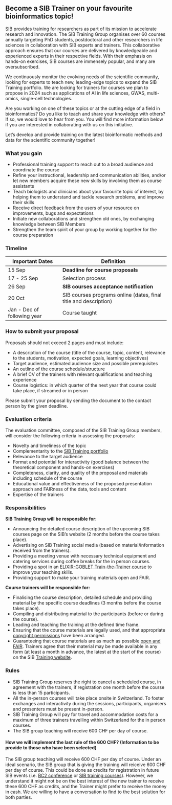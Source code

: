 ## Become a SIB Trainer on your favourite bioinformatics topic!

SIB provides training for researchers as part of its mission to accelerate research and innovation. The SIB Training Group organises over 60 courses annually targeting PhD students, postdoctoral and other
researchers in life sciences in collaboration with SIB experts and trainers. This collaborative approach ensures that our courses are delivered by knowledgeable and experienced experts in their respective
fields. With their emphasis on hands-on exercises, SIB courses are immensely popular, and many are oversubscribed.

We continuously monitor the evolving needs of the scientific community, looking for experts to teach new, leading-edge topics to expand the SIB Training portfolio. We are looking for trainers for courses we
plan to propose in 2024 such as applications of AI in life sciences, GWAS, multi-omics, single-cell technologies.

Are you working on one of these topics or at the cutting edge of a field in bioinformatics? Do you like to teach and share your knowledge with others? If so, we would love to hear from you. You will find more information below if you are interested in collaborating with us on this initiative. 

Let’s develop and provide training on the latest bioinformatic methods and data for the scientific community together!

### What you gain
- Professional training support to reach out to a broad audience and coordinate the course
- Refine your instructional, leadership and communication abilities, and/or let new members acquire these new skills by involving them as course assistants
- Teach biologists and clinicians about your favourite topic of interest, by helping them to understand and tackle research problems, and improve their skills
- Receive direct feedback from the users of your resource on improvements, bugs and expectations
- Initiate new collaborations and strengthen old ones, by exchanging knowledge between SIB Members
- Strengthen the team spirit of your group by working together for the course preparation

### Timeline

| Important Dates   | Definition                           |
| ----------------------------- | ------------------------------------ |
| 15 Sep                        | **Deadline for course proposals** |
| 17 - 25 Sep                   | Selection process |
| 26 Sep                        | **SIB courses acceptance notification** |
| 20 Oct                        | SIB courses programs online (dates, final title and description)  |
| Jan - Dec of following year   | Course taught |

### How to submit your proposal

Proposals should not exceed 2 pages and must include:

  - A description of the course (title of the course, topic, content, relevance to the students, motivation, expected goals, learning objectives)
  - Target audience, estimated audience size and possible prerequisites
  - An outline of the course schedule/structure
  - A brief CV of the trainers with relevant qualifications and teaching experience
  - Course logistics: in which quarter of the next year that course could take place, if streamed or in person

Please submit your proposal by sending the document to the contact person by the given deadline.

### Evaluation criteria
The evaluation committee, composed of the SIB Training Group members, will consider the following criteria in assessing the proposals:

- Novelty and timeliness of the topic
- Complementarity to the [SIB Training portfolio](https://www.sib.swiss/training/upcoming-training-courses)
- Relevance to the target audience
- Format and potential for interactivity (good balance between the theoretical component and hands-on exercises)
- Completeness, clarity, and quality of the proposal and materials including schedule of the course
- Educational value and effectiveness of the proposed presentation approach and FAIRness of the data, tools and content
- Expertise of the trainers

### Responsibilities
**SIB Training Group will be responsible for:**

- Announcing the detailed course description of the upcoming SIB courses page on the SIB’s website (2 months before the course takes place).
- Advertising on SIB Training social media (based on material/information received from the trainers).
- Providing a meeting venue with necessary technical equipment and catering services during coffee breaks for the in person courses.
- Providing a spot in an [ELIXIR-GOBLET Train-the-Trainer course](https://github.com/TrainTheTrainer/ELIXIR-EXCELERATE-TtT) to improve your teaching skills.
- Providing support to make your training materials open and FAIR.

**Course trainers will be responsible for:**

- Finalising the course description, detailed schedule and providing material by the specific course deadlines (3 months before the course takes place).
- Compiling and distributing material to the participants (before or during the course).
- Leading and teaching the training at the defined time frame.
- Ensuring that the course materials are legally used, and that appropriate [copyright permissions](https://zenodo.org/records/5840175) have been arranged.
- Guaranteeing that course materials are as much as possible [open and FAIR](https://journals.plos.org/ploscompbiol/article?id=10.1371/journal.pcbi.1007854). Trainers agree that their material may be made available in any form (at least a month in advance, the latest at the start of the course) on the SIB [Training website](https://www.sib.swiss/training/training-materials).

### Rules
- SIB Training Group reserves the right to cancel a scheduled course, in agreement with the trainers, if registration one month before the course is less than 15 participants.
- All the in-person courses will take place onsite in Switzerland. To foster exchanges and interactivity during the sessions, participants, organisers and presenters must be present in-person.
- SIB Training Group will pay for travel and accommodation costs for a maximum of three trainers travelling within Switzerland for the in person courses.
- The SIB group teaching will receive 600 CHF per day of course.

#### How we will implement the last rule of the 600 CHF? (Information to be provide to those who have been selected)
  
The SIB group teaching will receive 600 CHF per day of course. Under an ideal scenario, the SIB group that is giving the training will reiceive 600 CHF per day of course. This could be done as credits for registration in future SIB events (i.e. [BC2 conference](https://bc2.ch/) or [SIB training courses](https://www.sib.swiss/training/upcoming-training-courses)).
However, we understand it might not be on the best interest of the new trainer to receive these 600 CHF as credits, and the Trainer might prefer to receive the money in cash.
We are willing to have a conversation to find to the best solution for both parties.
